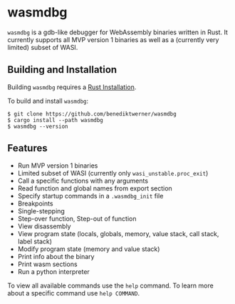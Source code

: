 # wasmdbg

`wasmdbg` is a gdb-like debugger for WebAssembly binaries written in Rust. It currently supports all MVP version 1 binaries as well as a (currently very limited) subset of WASI.

## Building and Installation

Building `wasmdbg` requires a [Rust Installation](https://www.rust-lang.org/).

To build and install `wasmdbg`:

```
$ git clone https://github.com/benediktwerner/wasmdbg
$ cargo install --path wasmdbg
$ wasmdbg --version
```

## Features
- Run MVP version 1 binaries
- Limited subset of WASI (currently only `wasi_unstable.proc_exit`)
- Call a specific functions with any arguments
- Read function and global names from export section
- Specify startup commands in a `.wasmdbg_init` file
- Breakpoints
- Single-stepping
- Step-over function, Step-out of function
- View disassembly
- View program state (locals, globals, memory, value stack, call stack, label stack)
- Modify program state (memory and value stack)
- Print info about the binary
- Print wasm sections
- Run a python interpreter

To view all available commands use the `help` command.
To learn more about a specific command use `help COMMAND`.
